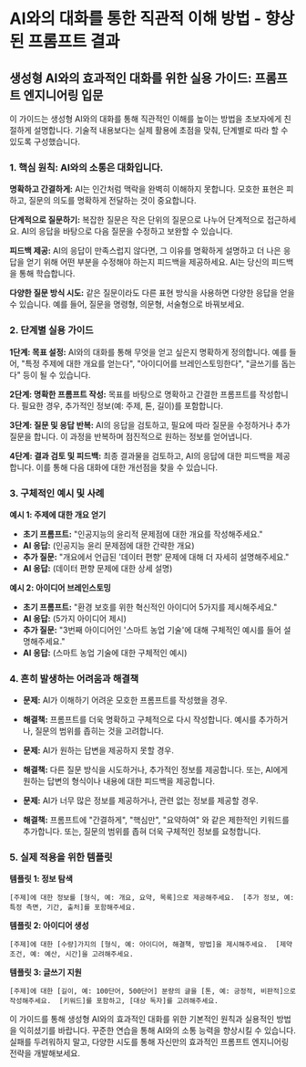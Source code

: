 # AI와의 대화를 통한 직관적 이해 방법 - 향상된 프롬프트 결과

## 생성형 AI와의 효과적인 대화를 위한 실용 가이드: 프롬프트 엔지니어링 입문

이 가이드는 생성형 AI와의 대화를 통해 직관적인 이해를 높이는 방법을 초보자에게 친절하게 설명합니다. 기술적 내용보다는 실제 활용에 초점을 맞춰, 단계별로 따라 할 수 있도록 구성했습니다.

### 1. 핵심 원칙: AI와의 소통은 대화입니다.

**명확하고 간결하게:** AI는 인간처럼 맥락을 완벽히 이해하지 못합니다.  모호한 표현은 피하고, 질문의 의도를 명확하게 전달하는 것이 중요합니다.

**단계적으로 질문하기:** 복잡한 질문은 작은 단위의 질문으로 나누어 단계적으로 접근하세요.  AI의 응답을 바탕으로 다음 질문을 수정하고 보완할 수 있습니다.

**피드백 제공:** AI의 응답이 만족스럽지 않다면, 그 이유를 명확하게 설명하고 더 나은 응답을 얻기 위해 어떤 부분을 수정해야 하는지 피드백을 제공하세요.  AI는 당신의 피드백을 통해 학습합니다.

**다양한 질문 방식 시도:**  같은 질문이라도 다른 표현 방식을 사용하면 다양한 응답을 얻을 수 있습니다.  예를 들어, 질문을 명령형, 의문형, 서술형으로 바꿔보세요.


### 2. 단계별 실용 가이드

**1단계: 목표 설정:**  AI와의 대화를 통해 무엇을 얻고 싶은지 명확하게 정의합니다.  예를 들어, "특정 주제에 대한 개요를 얻는다", "아이디어를 브레인스토밍한다", "글쓰기를 돕는다" 등이 될 수 있습니다.

**2단계: 명확한 프롬프트 작성:**  목표를 바탕으로 명확하고 간결한 프롬프트를 작성합니다.  필요한 경우, 추가적인 정보(예: 주제, 톤, 길이)를 포함합니다.

**3단계: 질문 및 응답 반복:**  AI의 응답을 검토하고, 필요에 따라 질문을 수정하거나 추가 질문을 합니다.  이 과정을 반복하며 점진적으로 원하는 정보를 얻어냅니다.

**4단계: 결과 검토 및 피드백:**  최종 결과물을 검토하고, AI의 응답에 대한 피드백을 제공합니다.  이를 통해 다음 대화에 대한 개선점을 찾을 수 있습니다.


### 3. 구체적인 예시 및 사례

**예시 1:  주제에 대한 개요 얻기**

* **초기 프롬프트:** "인공지능의 윤리적 문제점에 대한 개요를 작성해주세요."
* **AI 응답:** (인공지능 윤리 문제점에 대한 간략한 개요)
* **추가 질문:** "개요에서 언급된 '데이터 편향' 문제에 대해 더 자세히 설명해주세요."
* **AI 응답:** (데이터 편향 문제에 대한 상세 설명)


**예시 2: 아이디어 브레인스토밍**

* **초기 프롬프트:** "환경 보호를 위한 혁신적인 아이디어 5가지를 제시해주세요."
* **AI 응답:** (5가지 아이디어 제시)
* **추가 질문:** "3번째 아이디어인 '스마트 농업 기술'에 대해 구체적인 예시를 들어 설명해주세요."
* **AI 응답:** (스마트 농업 기술에 대한 구체적인 예시)


### 4. 흔히 발생하는 어려움과 해결책

* **문제:** AI가 이해하기 어려운 모호한 프롬프트를 작성했을 경우.
* **해결책:**  프롬프트를 더욱 명확하고 구체적으로 다시 작성합니다.  예시를 추가하거나, 질문의 범위를 좁히는 것을 고려합니다.

* **문제:** AI가 원하는 답변을 제공하지 못할 경우.
* **해결책:**  다른 질문 방식을 시도하거나, 추가적인 정보를 제공합니다.  또는, AI에게 원하는 답변의 형식이나 내용에 대한 피드백을 제공합니다.

* **문제:** AI가 너무 많은 정보를 제공하거나, 관련 없는 정보를 제공할 경우.
* **해결책:**  프롬프트에  "간결하게", "핵심만", "요약하여" 와 같은 제한적인 키워드를 추가합니다.  또는, 질문의 범위를 좁혀 더욱 구체적인 정보를 요청합니다.


### 5. 실제 적용을 위한 템플릿

**템플릿 1: 정보 탐색**

`[주제]에 대한 정보를 [형식, 예: 개요, 요약, 목록]으로 제공해주세요.  [추가 정보, 예: 특정 측면, 기간, 출처]를 포함해주세요.`


**템플릿 2: 아이디어 생성**

`[주제]에 대한 [수량]가지의 [형식, 예: 아이디어, 해결책, 방법]을 제시해주세요.  [제약 조건, 예: 예산, 시간]을 고려해주세요.`


**템플릿 3: 글쓰기 지원**

`[주제]에 대한 [길이, 예: 100단어, 500단어] 분량의 글을 [톤, 예: 긍정적, 비판적]으로 작성해주세요.  [키워드]를 포함하고, [대상 독자]를 고려해주세요.`


이 가이드를 통해 생성형 AI와의 효과적인 대화를 위한 기본적인 원칙과 실용적인 방법을 익히셨기를 바랍니다.  꾸준한 연습을 통해 AI와의 소통 능력을 향상시킬 수 있습니다.  실패를 두려워하지 말고, 다양한 시도를 통해 자신만의 효과적인 프롬프트 엔지니어링 전략을 개발해보세요.
